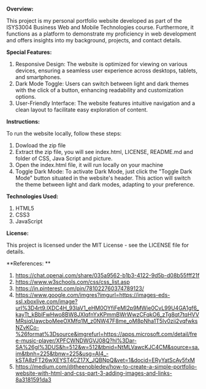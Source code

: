**Overview:**

 This project is my personal portfolio website developed as part of the ISYS3004 Business Web and Mobile Technologies course. Furthermore, it functions as a platform to demonstrate my proficiency in web development and offers insights into my background, projects, and contact details.

**Special Features:**

 1. Responsive Design: The website is optimized for viewing on various devices, ensuring a seamless user experience across desktops, tablets, and smartphones.
 2. Dark Mode Toggle: Users can switch between light and dark themes with the click of a button, enhancing readability and customization options.
 3. User-Friendly Interface: The website features intuitive navigation and a clean layout to facilitate easy exploration of content.

**Instructions:**

 To run the website locally, follow these steps:
1. Dowload the zip file
2. Extract the zip file, you will see index.html, LICENSE, README.md and folder of CSS, Java Script and picture.
3. Open the index.html file, it will run locally on your machine
4. Toggle Dark Mode: To activate Dark Mode, just click the "Toggle Dark Mode" button situated in the website's header. This action will switch the theme between light and dark modes, adapting to your preference.

**Technologies Used:**

1. HTML5
2. CSS3
3. JavaScript

**License:**

 This project is licensed under the MIT License - see the LICENSE file for details.

**References: **

1. https://chat.openai.com/share/035a9562-b1b3-4122-9d5b-d08b55fff21f
2. https://www.w3schools.com/css/css_list.asp
3. https://in.pinterest.com/pin/781022760374789123/
4. https://www.google.com/imgres?imgurl=https://images-eds-ssl.xboxlive.com/image?url%3D4rt9.lXDC4H_93laV1_eHM0OYfiFeMI2p9MWie0CvL99U4GA1gf6_kayTt_kBblFwHwo8BW8JXlqfnYxKPmmBWrWwzCFqkO6_zTg8qt7tqHVVMRsiqUawcboMeeOXMfq1M_z0NW47F8me_oM8pNha1T5Iv0zii2vqfwksNZvKCo-%26format%3Dsource&imgrefurl=https://apps.microsoft.com/detail/free-music-player/XPFCWNDWGVJ08Q?hl%3Dar-SA%26gl%3DUS&h=512&w=512&tbnid=NtMLVawcKJC4CM&source=sa.im&tbnh=225&tbnw=225&usg=AI4_-kSTA8zFT26wXEYST4CZ17X_JQBNpQ&vet=1&docid=ERyYatScAy5fxM
5. https://medium.com/@theenobledev/how-to-create-a-simple-portfolio-website-with-html-and-css-part-3-adding-images-and-links-8a3181591da3
